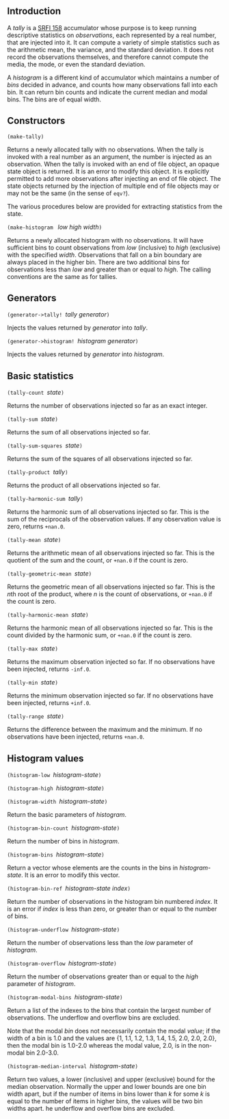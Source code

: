 ## Introduction

A *tally* is a [SRFI 158](http://srfi.schemers.org/srfi-158/srfi-158.html) accumulator
whose purpose is to keep running descriptive statistics on *observations*, each represented by a real number,
that are injected into it.
It can compute a variety of simple statistics such as the arithmetic mean, the variance, and the standard deviation.
It does not record the observations themselves, and therefore cannot compute the media, the mode,
or even the standard deviation.

A *histogram* is a different kind of accumulator which maintains a number of *bins* decided in advance,
and counts how many observations fall into each bin.  It can return bin counts and indicate the current median and modal bins.
The bins are of equal width.

## Constructors

`(make-tally)`

Returns a newly allocated tally with no observations.
When the tally is invoked with a real number as an argument, the number is injected as an observation.
When the tally is invoked with an end of file object, an opaque state object is returned.
It is an error to modify this object.
It is explicitly permitted to add more observations after injecting an end of file object.
The state objects returned by the injection of multiple end of file objects
may or may not be the same (in the sense of `eqv?`).

The various procedures below are provided for extracting statistics from the state.

`(make-histogram ` *low high width*`)`

Returns a newly allocated histogram with no observations.
It will have sufficient bins to count observations from *low* (inclusive) to *high* (exclusive)
with the specified *width*.  Observations that fall on a bin boundary are always placed in the higher bin.
There are two additional bins for observations less than *low* and greater than
or equal to *high*.  The calling conventions are the same as for tallies.

## Generators

`(generator->tally! `*tally* *generator*`)`

Injects the values returned by *generator* into *tally*.

`(generator->histogram! `*histogram* *generator*`)`

Injects the values returned by *generator* into *histogram*.

## Basic statistics

`(tally-count `*state*`)`

Returns the number of observations injected so far as an exact integer.

`(tally-sum `*state*`)`

Returns the sum of all observations injected so far.

`(tally-sum-squares `*state*`)`

Returns the sum of the squares of all observations injected so far.

`(tally-product `*tally*`)`

Returns the product of all observations injected so far.

`(tally-harmonic-sum `*tally*`)`

Returns the harmonic sum of all observations injected so far.
This is the sum of the reciprocals of the observation values.
If any observation value is zero, returns `+nan.0`.

`(tally-mean `*state*`)`

Returns the arithmetic mean of all observations injected so far.
This is the quotient of the sum and the count, or `+nan.0` if the count is zero.

`(tally-geometric-mean `*state*`)`

Returns the geometric mean of all observations injected so far.
This is the *n*th root of the product, where *n* is the count of observations,
or `+nan.0` if the count is zero.

`(tally-harmonic-mean `*state*`)`

Returns the harmonic mean of all observations injected so far.
This is the count divided by the harmonic sum, or `+nan.0` if the count is zero.

`(tally-max `*state*`)`

Returns the maximum observation injected so far.
If no observations have been injected, returns `-inf.0`.

`(tally-min `*state*`)`

Returns the minimum observation injected so far.
If no observations have been injected, returns `+inf.0`.

`(tally-range `*state*`)`

Returns the difference between the maximum and the minimum.
If no observations have been injected, returns `+nan.0`.

## Histogram values

`(histogram-low `*histogram-state*`)`

`(histogram-high `*histogram-state*`)`

`(histogram-width `*histogram-state*`)`

Return the basic parameters of *histogram*.

`(histogram-bin-count `*histogram-state*`)`

Return the number of bins in *histogram*.

`(histogram-bins `*histogram-state*`)`

Return a vector whose elements are the counts in the bins in *histogram-state*.
It is an error to modify this vector.

`(histogram-bin-ref `*histogram-state index*`)`

Return the number of observations in the histogram bin numbered *index*.
It is an error if *index* is less than zero, or greater than or equal to the number of bins.

`(histogram-underflow `*histogram-state*`)`

Return the number of observations less than the *low* parameter of *histogram*.

`(histogram-overflow `*histogram-state*`)`

Return the number of observations greater than or equal to the *high* parameter of *histogram*.

`(histogram-modal-bins `*histogram-state*`)`

Return a list of the indexes to the bins that contain the largest number of observations.
The underflow and overflow bins are excluded. 

Note that the modal *bin* does not necessarily contain the modal *value*;
if the width of a bin is 1.0 and the values are {1, 1.1, 1.2, 1.3, 1.4, 1.5, 2.0, 2.0, 2.0},
then the modal bin is 1.0-2.0 whereas the modal value, 2.0, is in the non-modal bin 2.0-3.0.

`(histogram-median-interval `*histogram-state*`)`

Return two values, a lower (inclusive) and upper (exclusive) bound for the median observation.
Normally the upper and lower bounds are one bin width apart,
but if the number of items in bins lower than *k* for some *k*
is equal to the number of items in higher bins, the values will be two bin widths apart.
he underflow and overflow bins are excluded.

